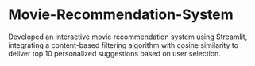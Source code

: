 # Movie-Recommendation-System
Developed an interactive movie recommendation system using Streamlit, integrating a content-based filtering algorithm with cosine similarity to deliver top 10 personalized suggestions based on user selection.
